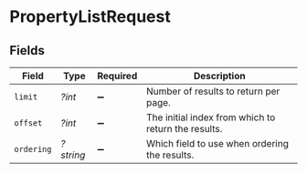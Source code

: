 # PropertyListRequest


## Fields

| Field                                               | Type                                                | Required                                            | Description                                         |
| --------------------------------------------------- | --------------------------------------------------- | --------------------------------------------------- | --------------------------------------------------- |
| `limit`                                             | *?int*                                              | :heavy_minus_sign:                                  | Number of results to return per page.               |
| `offset`                                            | *?int*                                              | :heavy_minus_sign:                                  | The initial index from which to return the results. |
| `ordering`                                          | *?string*                                           | :heavy_minus_sign:                                  | Which field to use when ordering the results.       |